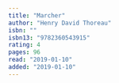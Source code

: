 ```yaml
---
title: "Marcher"
author: "Henry David Thoreau"
isbn: ""
isbn13: "9782360543915"
rating: 4
pages: 96
read: "2019-01-10"
added: "2019-01-10"
---
```


